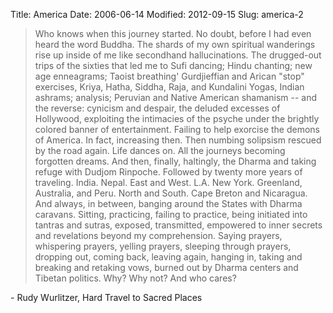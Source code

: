Title: America
Date: 2006-06-14
Modified: 2012-09-15
Slug: america-2

<blockquote>Who knows when this journey started. No doubt, before I had even heard the word Buddha. The shards of my own spiritual wanderings rise up inside of me like secondhand hallucinations. The drugged-out trips of the sixties that led me to Sufi dancing; Hindu chanting; new age enneagrams; Taoist breathing' Gurdjieffian and Arican "stop" exercises, Kriya, Hatha, Siddha, Raja, and Kundalini Yogas, Indian ashrams; analysis; Peruvian and Native American shamanism -- and the reverse: cynicism and despair, the deluded excesses of Hollywood, exploiting the intimacies of the psyche under the brightly colored banner of entertainment. Failing to help exorcise the demons of America. In fact, increasing then. Then numbing solipsism rescued by the road again. Life dances on. All the journeys becoming forgotten dreams. And then, finally, haltingly, the Dharma and taking refuge with Dudjom Rinpoche. Followed by twenty more years of traveling. India. Nepal. East and West. L.A. New York. Greenland, Australia, and Peru. North and South. Cape Breton and Nicaragua. And always, in between, banging around the States with Dharma caravans. Sitting, practicing, failing to practice, being initiated into tantras and sutras, exposed, transmitted, empowered to inner secrets and revelations beyond my comprehension. Saying prayers, whispering prayers, yelling prayers, sleeping through prayers, dropping out, coming back, leaving again, hanging in, taking and breaking and retaking vows, burned out by Dharma centers and Tibetan politics. Why? Why not? And who cares?</blockquote>
- Rudy Wurlitzer, Hard Travel to Sacred Places
